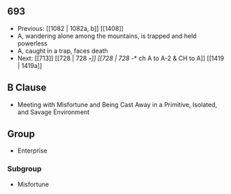 ## 693
- Previous: [[1082 | 1082a, b]] [[1408]] 
- A, wandering alone among the mountains, is trapped and held powerless
- A, caught in a trap, faces death
- Next: [[713]] [[728 | 728 **-***]] [[728 | 728 -** ch A to A-2 &amp; CH to A]] [[1419 | 1419a]] 

## B Clause
- Meeting with Misfortune and Being Cast Away in a Primitive, Isolated, and Savage Environment

## Group
- Enterprise

### Subgroup
- Misfortune

